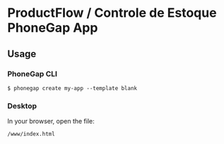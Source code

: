 # ProductFlow / Controle de Estoque PhoneGap App

## Usage

### PhoneGap CLI

    $ phonegap create my-app --template blank

### Desktop

In your browser, open the file:

    /www/index.html

